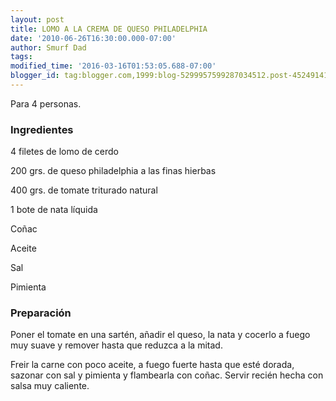 ```yaml
---
layout: post
title: LOMO A LA CREMA DE QUESO PHILADELPHIA
date: '2010-06-26T16:30:00.000-07:00'
author: Smurf Dad
tags: 
modified_time: '2016-03-16T01:53:05.688-07:00'
blogger_id: tag:blogger.com,1999:blog-5299957599287034512.post-4524914155298420198
---
```


Para 4 personas.

<h3>Ingredientes</h3>

4 filetes de lomo de cerdo

200 grs. de queso philadelphia a las finas hierbas

400 grs. de tomate triturado natural

1 bote de nata líquida

Coñac

Aceite

Sal

Pimienta

<h3>Preparación</h3>

Poner el tomate en una sartén, añadir el queso, la nata y cocerlo a fuego muy suave y remover hasta que reduzca a la mitad.

Freir la carne con poco aceite, a fuego fuerte hasta que esté dorada, sazonar con sal y pimienta y flambearla con coñac. Servir recién hecha con salsa muy caliente.

